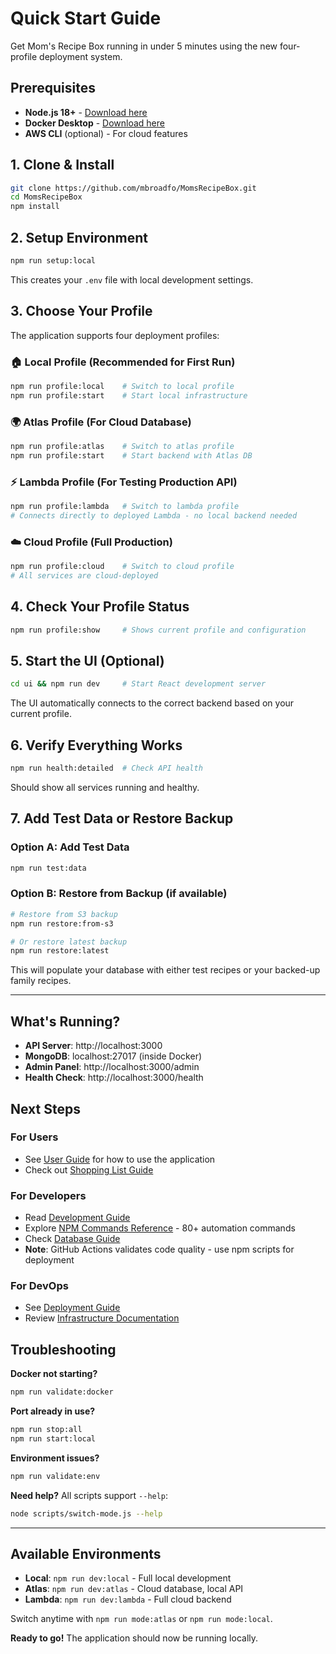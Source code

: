 # Quick Start Guide

Get Mom's Recipe Box running in under 5 minutes using the new four-profile deployment system.

## Prerequisites

- **Node.js 18+** - [Download here](https://nodejs.org/)
- **Docker Desktop** - [Download here](https://www.docker.com/products/docker-desktop/)
- **AWS CLI** (optional) - For cloud features

## 1. Clone & Install

```bash
git clone https://github.com/mbroadfo/MomsRecipeBox.git
cd MomsRecipeBox
npm install
```

## 2. Setup Environment

```bash
npm run setup:local
```

This creates your `.env` file with local development settings.

## 3. Choose Your Profile

The application supports four deployment profiles:

### 🏠 Local Profile (Recommended for First Run)
```bash
npm run profile:local    # Switch to local profile
npm run profile:start    # Start local infrastructure
```

### 🌍 Atlas Profile (For Cloud Database)
```bash
npm run profile:atlas    # Switch to atlas profile  
npm run profile:start    # Start backend with Atlas DB
```

### ⚡ Lambda Profile (For Testing Production API)
```bash
npm run profile:lambda   # Switch to lambda profile
# Connects directly to deployed Lambda - no local backend needed
```

### ☁️ Cloud Profile (Full Production)
```bash
npm run profile:cloud    # Switch to cloud profile
# All services are cloud-deployed
```

## 4. Check Your Profile Status

```bash
npm run profile:show     # Shows current profile and configuration
```

## 5. Start the UI (Optional)

```bash
cd ui && npm run dev     # Start React development server
```

The UI automatically connects to the correct backend based on your current profile.

## 6. Verify Everything Works

```bash
npm run health:detailed  # Check API health
```

Should show all services running and healthy.

## 7. Add Test Data or Restore Backup

### Option A: Add Test Data
```bash
npm run test:data
```

### Option B: Restore from Backup (if available)
```bash
# Restore from S3 backup
npm run restore:from-s3

# Or restore latest backup
npm run restore:latest
```

This will populate your database with either test recipes or your backed-up family recipes.

---

## What's Running?

- **API Server**: http://localhost:3000
- **MongoDB**: localhost:27017 (inside Docker)
- **Admin Panel**: http://localhost:3000/admin
- **Health Check**: http://localhost:3000/health

## Next Steps

### For Users
- See [User Guide](docs/user/getting_started.md) for how to use the application
- Check out [Shopping List Guide](docs/user/shopping_list.md)

### For Developers  
- Read [Development Guide](docs/developer/setup-development.md)
- Explore [NPM Commands Reference](NPM_COMMANDS.md) - 80+ automation commands
- Check [Database Guide](docs/developer/mongodb_guide.md)
- **Note**: GitHub Actions validates code quality - use npm scripts for deployment

### For DevOps

- See [Deployment Guide](docs/developer/deployment-guide.md)
- Review [Infrastructure Documentation](infra/README.md)

## Troubleshooting

**Docker not starting?**

```bash
npm run validate:docker
```

**Port already in use?**

```bash
npm run stop:all
npm run start:local
```

**Environment issues?**

```bash
npm run validate:env
```

**Need help?** All scripts support `--help`:

```bash
node scripts/switch-mode.js --help
```

---

## Available Environments

- **Local**: `npm run dev:local` - Full local development
- **Atlas**: `npm run dev:atlas` - Cloud database, local API  
- **Lambda**: `npm run dev:lambda` - Full cloud backend

Switch anytime with `npm run mode:atlas` or `npm run mode:local`.

**Ready to go!** The application should now be running locally.